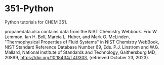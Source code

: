 # 351-Python
Python tutorials for CHEM 351.

propanedata.xlsx contains data from the NIST Chemistry Webbook. Eric W. Lemmon, Ian H. Bell, Marcia L. Huber, and Mark O. McLinden, "Thermophysical Properties of Fluid Systems" in NIST Chemistry WebBook, NIST Standard Reference Database Number 69, Eds. P.J. Linstrom and W.G. Mallard, National Institute of Standards and Technology, Gaithersburg MD, 20899, https://doi.org/10.18434/T4D303, (retrieved October 23, 2023).
